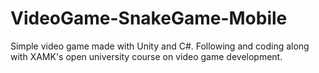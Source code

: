 # VideoGame-SnakeGame-Mobile
Simple video game made with Unity and C#. Following and coding along with XAMK's open university course on video game development.
